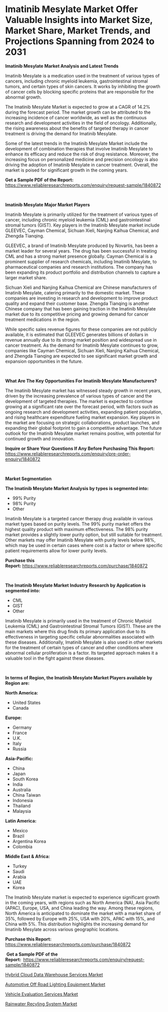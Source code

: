 <p><h1>Imatinib Mesylate Market Offer Valuable Insights into Market Size, Market Share, Market Trends, and Projections Spanning from 2024 to 2031</h1></p><p><strong>Imatinib Mesylate Market Analysis and Latest Trends</strong></p>
<p><p>Imatinib Mesylate is a medication used in the treatment of various types of cancers, including chronic myeloid leukemia, gastrointestinal stromal tumors, and certain types of skin cancers. It works by inhibiting the growth of cancer cells by blocking specific proteins that are responsible for the abnormal growth.</p><p>The Imatinib Mesylate Market is expected to grow at a CAGR of 14.2% during the forecast period. The market growth can be attributed to the increasing incidence of cancer worldwide, as well as the continuous research and development activities in the field of oncology. Additionally, the rising awareness about the benefits of targeted therapy in cancer treatment is driving the demand for Imatinib Mesylate.</p><p>Some of the latest trends in the Imatinib Mesylate Market include the development of combination therapies that involve Imatinib Mesylate to enhance its efficacy and reduce the risk of drug resistance. Moreover, the increasing focus on personalized medicine and precision oncology is also driving the adoption of Imatinib Mesylate in cancer treatment. Overall, the market is poised for significant growth in the coming years.</p></p>
<p><strong>Get a Sample PDF of the Report:&nbsp;</strong> <a href="https://www.reliableresearchreports.com/enquiry/request-sample/1840872">https://www.reliableresearchreports.com/enquiry/request-sample/1840872</a></p>
<p>&nbsp;</p>
<p><strong>Imatinib Mesylate Major Market Players</strong></p>
<p><p>Imatinib Mesylate is primarily utilized for the treatment of various types of cancer, including chronic myeloid leukemia (CML) and gastrointestinal stromal tumors (GIST). Key players in the Imatinib Mesylate market include GLEEVEC, Cayman Chemical, Sichuan Xieli, Nanjing Kaihua Chemical, and Zhengda Tianqing.</p><p>GLEEVEC, a brand of Imatinib Mesylate produced by Novartis, has been a market leader for several years. The drug has been successful in treating CML and has a strong market presence globally. Cayman Chemical is a prominent supplier of research chemicals, including Imatinib Mesylate, to pharmaceutical companies and research institutions. The company has been expanding its product portfolio and distribution channels to capture a larger market share.</p><p>Sichuan Xieli and Nanjing Kaihua Chemical are Chinese manufacturers of Imatinib Mesylate, catering primarily to the domestic market. These companies are investing in research and development to improve product quality and expand their customer base. Zhengda Tianqing is another Chinese company that has been gaining traction in the Imatinib Mesylate market due to its competitive pricing and growing demand for cancer treatment medications in the region.</p><p>While specific sales revenue figures for these companies are not publicly available, it is estimated that GLEEVEC generates billions of dollars in revenue annually due to its strong market position and widespread use in cancer treatment. As the demand for Imatinib Mesylate continues to grow, companies like Cayman Chemical, Sichuan Xieli, Nanjing Kaihua Chemical, and Zhengda Tianqing are expected to see significant market growth and expansion opportunities in the future.</p></p>
<p>&nbsp;</p>
<p><strong>What Are The Key Opportunities For Imatinib Mesylate Manufacturers?</strong></p>
<p><p>The Imatinib Mesylate market has witnessed steady growth in recent years, driven by the increasing prevalence of various types of cancer and the development of targeted therapies. The market is expected to continue growing at a significant rate over the forecast period, with factors such as ongoing research and development activities, expanding patient population, and rising healthcare expenditure fueling market expansion. Key players in the market are focusing on strategic collaborations, product launches, and expanding their global footprint to gain a competitive advantage. The future outlook for the Imatinib Mesylate market remains positive, with potential for continued growth and innovation.</p></p>
<p><strong>Inquire or Share Your Questions If Any Before Purchasing This Report:</strong> <a href="https://www.reliableresearchreports.com/enquiry/pre-order-enquiry/1840872">https://www.reliableresearchreports.com/enquiry/pre-order-enquiry/1840872</a></p>
<p>&nbsp;</p>
<p><strong>Market Segmentation</strong></p>
<p><strong>The Imatinib Mesylate Market Analysis by types is segmented into:</strong></p>
<p><ul><li>99% Purity</li><li>98% Purity</li><li>Other</li></ul></p>
<p><p>Imatinib Mesylate is a targeted cancer therapy drug available in various market types based on purity levels. The 99% purity market offers the highest quality product with maximum effectiveness. The 98% purity market provides a slightly lower purity option, but still suitable for treatment. Other markets may offer Imatinib Mesylate with purity levels below 98%, which may be used in certain cases where cost is a factor or where specific patient requirements allow for lower purity levels.</p></p>
<p><strong>Purchase this Report:&nbsp;</strong><a href="https://www.reliableresearchreports.com/purchase/1840872">https://www.reliableresearchreports.com/purchase/1840872</a></p>
<p>&nbsp;</p>
<p><strong>The Imatinib Mesylate Market Industry Research by Application is segmented into:</strong></p>
<p><ul><li>CML</li><li>GIST</li><li>Other</li></ul></p>
<p><p>Imatinib Mesylate is primarily used in the treatment of Chronic Myeloid Leukemia (CML) and Gastrointestinal Stromal Tumors (GIST). These are the main markets where this drug finds its primary application due to its effectiveness in targeting specific cellular abnormalities associated with these diseases. Additionally, Imatinib Mesylate is also used in other markets for the treatment of certain types of cancer and other conditions where abnormal cellular proliferation is a factor. Its targeted approach makes it a valuable tool in the fight against these diseases.</p></p>
<p>&nbsp;</p>
<p><strong>In terms of Region, the Imatinib Mesylate Market Players available by Region are:</strong></p>
<p>
    <p> <strong> North America: </strong>
        <ul>
            <li>United States</li>
            <li>Canada</li>
        </ul>
        </p> 
    <p> <strong> Europe: </strong>
        <ul>
            <li>Germany</li>
            <li>France</li>
            <li>U.K.</li>
            <li>Italy</li>
            <li>Russia</li>
        </ul>
        </p> 
    <p> <strong> Asia-Pacific: </strong>
        <ul>
            <li>China</li>
            <li>Japan</li>
            <li>South Korea</li>
            <li>India</li>
            <li>Australia</li>
            <li>China Taiwan</li>
            <li>Indonesia</li>
            <li>Thailand</li>
            <li>Malaysia</li>
        </ul>
        </p> 
    <p> <strong> Latin America: </strong>
        <ul>
            <li>Mexico</li>
            <li>Brazil</li>
            <li>Argentina Korea</li>
            <li>Colombia</li>
        </ul>
        </p> 
    <p> <strong> Middle East & Africa: </strong>
        <ul>
            <li>Turkey</li>
            <li>Saudi</li>
            <li>Arabia</li>
            <li>UAE</li>
            <li>Korea</li>
        </ul>
    </p>
    </p>
<p><p>The Imatinib Mesylate market is expected to experience significant growth in the coming years, with regions such as North America (NA), Asia Pacific (APAC), Europe, USA, and China leading the way. Among these regions, North America is anticipated to dominate the market with a market share of 35%, followed by Europe with 25%, USA with 20%, APAC with 15%, and China with 5%. This distribution highlights the increasing demand for Imatinib Mesylate across various geographic locations.</p></p>
<p><strong>Purchase this Report: </strong><a href="https://www.reliableresearchreports.com/purchase/1840872">https://www.reliableresearchreports.com/purchase/1840872</a></p>
<p>&nbsp;<strong>Get a Sample PDF of the Report:&nbsp;&nbsp;</strong><a href="https://www.reliableresearchreports.com/enquiry/request-sample/1840872">https://www.reliableresearchreports.com/enquiry/request-sample/1840872</a></p>
<p><strong></strong></p>
<p><p><a href="https://view.publitas.com/reportprime-1/hybrid-cloud-data-warehouse-services-market-research-report-provides-critical-insights-that-can-help-shape-business-development-and-investment-strategies/">Hybrid Cloud Data Warehouse Services Market</a></p><p><a href="https://zircon-bluebell-299.notion.site/Automotive-Off-Road-Lighting-Equipment-Market-Furnish-Information-about-Market-Size-Market-Share-M-da57a59a185642389a16b19288c43aec">Automotive Off Road Lighting Equipment Market</a></p><p><a href="https://view.publitas.com/reportprime-1/decoding-the-vehicle-evaluation-services-market-a-deep-dive-into-the-latest-market-trends-market-segmentation-and-competitive-analysis/">Vehicle Evaluation Services Market</a></p><p><a href="https://view.publitas.com/reportprime-1/rainwater-recyling-system-market-research-report-the-key-to-successful-business-strategy-forecasted-for-period-from-2024-2031/">Rainwater Recyling System Market</a></p></p>